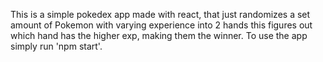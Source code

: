 This is a simple pokedex app made with react, that just randomizes a set amount of Pokemon with varying experience into 2 hands this figures out which hand has the higher exp, making them the winner. To use the app simply run 'npm start'.
